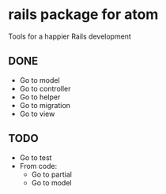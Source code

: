 # rails package for atom

Tools for a happier Rails development

## DONE

* Go to model
* Go to controller
* Go to helper
* Go to migration
* Go to view


## TODO

* Go to test
* From code:
  * Go to partial
  * Go to model
